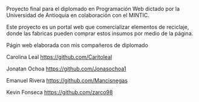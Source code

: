 Proyecto final para el diplomado en Programación Web dictado por la Universidad de Antioquia en colaboración con el MINTIC.

Este proyecto es un portal web que comercializar elementos de reciclaje, donde las fabricas pueden comprar estos insumos por medio de la página.


Págin web elaborada con mis compañeros de diplomado

Carolina Leal
https://github.com/Caritoleal

Jonatan Ochoa
https://github.com/Jonasochoa1

Emanuel Rivera
https://github.com/Mancisnegas

Kevin Fonseca
https://github.com/zarco98

